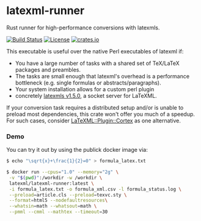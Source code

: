 # latexml-runner
Rust runner for high-performance conversions with latexmls.

[![Build Status](https://github.com/dginev/latexml-runner/workflows/CI/badge.svg)](https://github.com/dginev/latexml-runner/actions?query=workflow%3ACI) [![License](http://img.shields.io/badge/license-MIT-blue.svg)](https://raw.githubusercontent.com/dginev/latexml-runner/master/LICENSE)
[![crates.io](https://img.shields.io/crates/v/latexml-runner.svg)](https://crates.io/crates/latexml-runner)

This executable is useful over the native Perl executables of latexml if:
 - You have a large number of tasks with a shared set of TeX/LaTeX packages and preambles.
 - The tasks are small enough that latexml's overhead is a performance bottleneck (e.g. single formulas or abstracts/paragraphs).
 - Your system installation allows for a custom perl plugin
 - concretely [latexmls v1.5.0](https://github.com/dginev/LaTeXML-Plugin-latexmls), a socket server for LaTeXML.

If your conversion task requires a distributed setup and/or is unable to preload most dependencies, this crate won't offer you much of a speedup. For such cases, consider [LaTeXML::Plugin::Cortex](https://github.com/dginev/LaTeXML-Plugin-cortex) as one alternative.

### Demo

You can try it out by using the publick docker image via:
```bash
$ echo "\sqrt{x}+\frac{1}{2}=0" > formula_latex.txt

$ docker run --cpus="1.0" --memory="2g" \
 -v "$(pwd)":/workdir -w /workdir \
 latexml/latexml-runner:latest \
 -i formula_latex.txt -o formula_xml.csv -l formula_status.log \
 --preload=article.cls --preload=texvc.sty \
 --format=html5 --nodefaultresources\
 --whatsin=math --whatsout=math \
 --pmml --cmml --mathtex --timeout=30
```